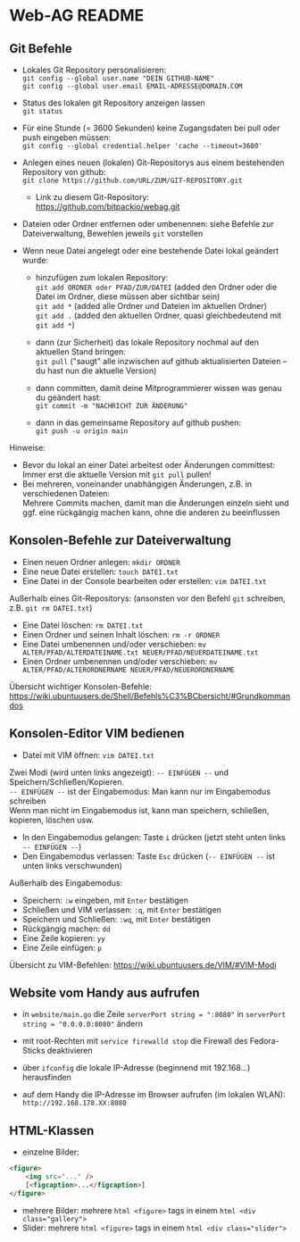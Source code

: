 Web-AG README
=============

Git Befehle
-----------

- Lokales Git Repository personalisieren:  
	`git config --global user.name "DEIN GITHUB-NAME"`  
	`git config --global user.email EMAIL-ADRESSE@DOMAIN.COM`

- Status des lokalen git Repository anzeigen lassen  
	`git status`

- Für eine Stunde (= 3600 Sekunden) keine Zugangsdaten bei pull oder push eingeben müssen:  
	`git config --global credential.helper 'cache --timeout=3600'`

- Anlegen eines neuen (lokalen) Git-Repositorys aus einem bestehenden Repository von github:  
	`git clone https://github.com/URL/ZUM/GIT-REPOSITORY.git`
	- Link zu diesem Git-Repository: https://github.com/bitpackio/webag.git

- Dateien oder Ordner entfernen oder umbenennen: siehe Befehle zur Dateiverwaltung, Bewehlen jeweils `git` vorstellen

- Wenn neue Datei angelegt oder eine bestehende Datei lokal geändert wurde:
	- hinzufügen zum lokalen Repository:  
	`git add ORDNER oder PFAD/ZUR/DATEI` (added den Ordner oder die Datei im Ordner, diese müssen aber sichtbar sein)  
	`git add *` (added alle Ordner und Dateien im aktuellen Ordner)  
	`git add .` (added den aktuellen Ordner, quasi gleichbedeutend mit `git add *`)

	- dann (zur Sicherheit) das lokale Repository nochmal auf den aktuellen Stand bringen:  
	`git pull` ("saugt" alle inzwischen auf github aktualisierten Dateien – du hast nun die aktuelle Version)

	- dann committen, damit deine Mitprogrammierer wissen was genau du geändert hast:  
	`git commit -m "NACHRICHT ZUR ÄNDERUNG"`

	- dann in das gemeinsame Repository auf github pushen:  
	`git push -u origin main`

Hinweise:
- Bevor du lokal an einer Datei arbeitest oder Änderungen committest: Immer erst die aktuelle Version mit `git pull` pullen!
- Bei mehreren, voneinander unabhängigen Änderungen, z.B. in verschiedenen Dateien:  
	Mehrere Commits machen, damit man die Änderungen einzeln sieht und ggf. eine rückgängig machen kann, ohne die anderen zu beeinflussen


Konsolen-Befehle zur Dateiverwaltung
------------------------------------

- Einen neuen Ordner anlegen: `mkdir ORDNER`
- Eine neue Datei erstellen: `touch DATEI.txt`
- Eine Datei in der Console bearbeiten oder erstellen: `vim DATEI.txt`

Außerhalb eines Git-Repositorys: (ansonsten vor den Befehl `git` schreiben, z.B. `git rm DATEI.txt`)
- Eine Datei löschen: `rm DATEI.txt`
- Einen Ordner und seinen Inhalt löschen: `rm -r ORDNER`
- Eine Datei umbenennen und/oder verschieben: `mv ALTER/PFAD/ALTERDATEINAME.txt NEUER/PFAD/NEUERDATEINAME.txt`
- Einen Ordner umbenennen und/oder verschieben: `mv ALTER/PFAD/ALTERORDNERNAME NEUER/PFAD/NEUERORDNERNAME`

Übersicht wichtiger Konsolen-Befehle: https://wiki.ubuntuusers.de/Shell/Befehls%C3%BCbersicht/#Grundkommandos


Konsolen-Editor VIM bedienen
----------------------------

- Datei mit VIM öffnen: `vim DATEI.txt`

Zwei Modi (wird unten links angezeigt): `-- EINFÜGEN --` und Speichern/Schließen/Kopieren.  
`-- EINFÜGEN --` ist der Eingabemodus: Man kann nur im Eingabemodus schreiben  
Wenn man nicht im Eingabemodus ist, kann man speichern, schließen, kopieren, löschen usw.

- In den Eingabemodus gelangen: Taste `i` drücken (jetzt steht unten links `-- EINFÜGEN --`)
- Den Eingabemodus verlassen: Taste `Esc` drücken (`-- EINFÜGEN --` ist unten links verschwunden)

Außerhalb des Eingabemodus:
- Speichern: `:w` eingeben, mit `Enter` bestätigen
- Schließen und VIM verlassen: `:q`, mit `Enter` bestätigen
- Speichern und Schließen: `:wq`, mit `Enter` bestätigen
- Rückgängig machen: `dd`
- Eine Zeile kopieren: `yy`
- Eine Zeile einfügen: `p`

Übersicht zu VIM-Befehlen: https://wiki.ubuntuusers.de/VIM/#VIM-Modi


Website vom Handy aus aufrufen
------------------------------

- in `website/main.go` die Zeile `serverPort string = ":8080"` in `serverPort string = "0.0.0.0:8080"` ändern

- mit root-Rechten mit `service firewalld stop` die Firewall des Fedora-Sticks deaktivieren

- über `ifconfig` die lokale IP-Adresse (beginnend mit 192.168...) herausfinden

- auf dem Handy die IP-Adresse im Browser aufrufen (im lokalen WLAN): `http://192.168.178.XX:8080`


HTML-Klassen
------------

- einzelne Bilder:
```html
<figure>
	<img src="..." />
	[<figcaption>...</figcaption>]
</figure>
```
- mehrere Bilder: mehrere `html <figure>` tags in einem `html <div class="gallery">`
- Slider: mehrere `html <figure>` tags in einem `html <div class="slider">` 
